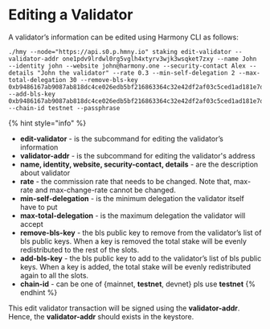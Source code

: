 # Editing a Validator

A validator’s information can be edited using Harmony CLI as follows:

```text
./hmy --node="https://api.s0.p.hmny.io" staking edit-validator --validator-addr one1pdv9lrdwl0rg5vglh4xtyrv3wjk3wsqket7zxy --name John --identity john --website john@harmony.one --security-contact Alex --details "John the validator" --rate 0.3 --min-self-delegation 2 --max-total-delegation 30 --remove-bls-key 0xb9486167ab9087ab818dc4ce026edb5bf216863364c32e42df2af03c5ced1ad181e7d12f0e6dd5307a73b62247608611 --add-bls-key 0xb9486167ab9087ab818dc4ce026edb5bf216863364c32e42df2af03c5ced1ad181e7d12f0e6dd5307a73b62247608611 --chain-id testnet --passphrase
```

{% hint style="info" %}
* **edit-validator** - is the subcommand for editing the validator’s information
* **validator-addr** - is the subcommand for editing the validator's address
* **name, identity, website, security-contact, details** - are the description about validator
* **rate** - the commission rate that needs to be changed. Note that, max-rate and max-change-rate cannot be changed.
* **min-self-delegation** - is the minimum delegation the validator itself have to put
* **max-total-delegation** - is the maximum delegation the validator will accept
* **remove-bls-key** - the bls public key to remove from the validator’s list of bls public keys. When a key is removed the total stake will be evenly redistributed to the rest of the slots.
* **add-bls-key** - the bls public key to add to the validator’s list of bls public keys. When a key is added, the total stake will be evenly redistributed again to all the slots.
* **chain-id** - can be one of {mainnet, **testnet**, devnet}  pls use **testnet**
{% endhint %}

This edit validator transaction will be signed using the **validator-addr**. Hence, the **validator-addr** should exists in the keystore.

